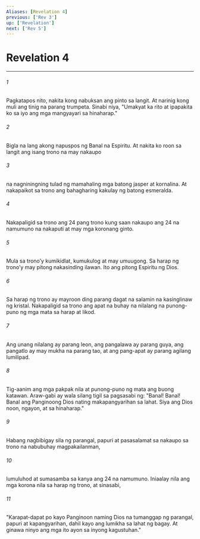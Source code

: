 ```yaml
---
Aliases: [Revelation 4]
previous: ['Rev 3']
up: ['Revelation']
next: ['Rev 5']
---
```

# Revelation 4

***






















###### 1 










Pagkatapos nito, nakita kong nabuksan ang pinto sa langit. At narinig kong muli ang tinig na parang trumpeta. Sinabi niya, "Umakyat ka rito at ipapakita ko sa iyo ang mga mangyayari sa hinaharap." 





















###### 2 










Bigla na lang akong napuspos ng Banal na Espiritu. At nakita ko roon sa langit ang isang trono na may nakaupo 





















###### 3 










na nagniningning tulad ng mamahaling mga batong jasper at kornalina. At nakapaikot sa trono ang bahagharing kakulay ng batong esmeralda. 





















###### 4 










Nakapaligid sa trono ang 24 pang trono kung saan nakaupo ang 24 na namumuno na nakaputi at may mga koronang ginto. 





















###### 5 










Mula sa tronoʼy kumikidlat, kumukulog at may umuugong. Sa harap ng tronoʼy may pitong nakasinding ilawan. Ito ang pitong Espiritu ng Dios. 





















###### 6 










Sa harap ng trono ay mayroon ding parang dagat na salamin na kasinglinaw ng kristal. Nakapaligid sa trono ang apat na buhay na nilalang na punong-puno ng mga mata sa harap at likod. 





















###### 7 










Ang unang nilalang ay parang leon, ang pangalawa ay parang guya, ang pangatlo ay may mukha na parang tao, at ang pang-apat ay parang agilang lumilipad. 





















###### 8 










Tig-aanim ang mga pakpak nila at punong-puno ng mata ang buong katawan. Araw-gabi ay wala silang tigil sa pagsasabi ng: "Banal! Banal! Banal ang Panginoong Dios nating makapangyarihan sa lahat. Siya ang Dios noon, ngayon, at sa hinaharap." 





















###### 9 










Habang nagbibigay sila ng parangal, papuri at pasasalamat sa nakaupo sa trono na nabubuhay magpakailanman, 





















###### 10 










lumuluhod at sumasamba sa kanya ang 24 na namumuno. Iniaalay nila ang mga korona nila sa harap ng trono, at sinasabi, 





















###### 11 










"Karapat-dapat po kayo Panginoon naming Dios na tumanggap ng parangal, papuri at kapangyarihan, dahil kayo ang lumikha sa lahat ng bagay. At ginawa ninyo ang mga ito ayon sa inyong kagustuhan."
